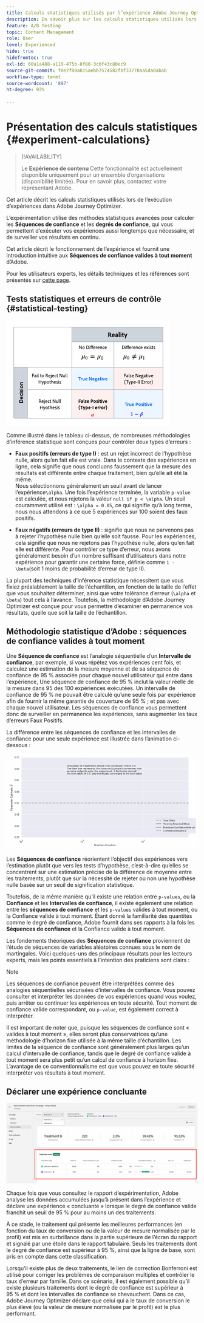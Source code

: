 ```yaml
---
title: Calculs statistiques utilisés par l’expérience Adobe Journey Optimizer
description: En savoir plus sur les calculs statistiques utilisés lors de l’exécution d’expériences
feature: A/B Testing
topic: Content Management
role: User
level: Experienced
hide: true
hidefromtoc: true
exl-id: 60a1a488-a119-475b-8f80-3c6f43c80ec9
source-git-commit: f0e2f80a815aebb7574582fbf33770aa5da0abab
workflow-type: tm+mt
source-wordcount: '897'
ht-degree: 93%

---
```


# Présentation des calculs statistiques {#experiment-calculations}

>[!AVAILABILITY]
>
>Le **Expérience de contenu** Cette fonctionnalité est actuellement disponible uniquement pour un ensemble d’organisations (disponibilité limitée). Pour en savoir plus, contactez votre représentant Adobe.

Cet article décrit les calculs statistiques utilisés lors de l’exécution d’expériences dans Adobe Journey Optimizer.

L’expérimentation utilise des méthodes statistiques avancées pour calculer les **Séquences de confiance** et les **degrés de confiance**, qui vous permettent d’exécuter vos expériences aussi longtemps que nécessaire, et de surveiller vos résultats en continu.

Cet article décrit le fonctionnement de l’expérience et fournit une introduction intuitive aux **Séquences de confiance valides à tout moment** d’Adobe.

Pour les utilisateurs experts, les détails techniques et les références sont présentés sur [cette page](../campaigns/assets/confidence_sequence_technical_details.pdf).

## Tests statistiques et erreurs de contrôle {#statistical-testing}

![](assets/technote_1.png)

Comme illustré dans le tableau ci-dessus, de nombreuses méthodologies d’inférence statistique sont conçues pour contrôler deux types d’erreurs :

* **Faux positifs (erreurs de type I)** : est un rejet incorrect de l’hypothèse nulle, alors qu’en fait elle est vraie. Dans le contexte des expériences en ligne, cela signifie que nous concluons faussement que la mesure des résultats est différente entre chaque traitement, bien qu’elle ait été la même.
   </br>Nous sélectionnons généralement un seuil avant de lancer l’expérience`\alpha`. Une fois l’expérience terminée, la variable `p-value` est calculée, et nous rejetons la valeur `null if p < \alpha`. Un seuil couramment utilisé est : `\alpha = 0.05`, ce qui signifie qu’à long terme, nous nous attendons à ce que 5 expériences sur 100 soient des faux positifs.

* **Faux négatifs (erreurs de type II)** : signifie que nous ne parvenons pas à rejeter l’hypothèse nulle bien qu’elle soit fausse. Pour les expériences, cela signifie que nous ne rejetons pas l’hypothèse nulle, alors qu’en fait elle est différente. Pour contrôler ce type d’erreur, nous avons généralement besoin d’un nombre suffisant d’utilisateurs dans notre expérience pour garantir une certaine force, définie comme `1 - \beta`(soit 1 moins de probabilité d’erreur de type II).

La plupart des techniques d’inférence statistique nécessitent que vous fixiez préalablement la taille de l’échantillon, en fonction de la taille de l’effet que vous souhaitez déterminer, ainsi que votre tolérance d’erreur (`\alpha` et `\beta`) tout cela à l’avance. Toutefois, la méthodologie d’Adobe Journey Optimizer est conçue pour vous permettre d’examiner en permanence vos résultats, quelle que soit la taille de l’échantillon.

## Méthodologie statistique d’Adobe : séquences de confiance valides à tout moment

Une **Séquence de confiance** est l’analogie séquentielle d’un **Intervalle de confiance**, par exemple, si vous répétez vos expériences cent fois, et calculez une estimation de la mesure moyenne et de sa séquence de confiance de 95 % associée pour chaque nouvel utilisateur qui entre dans l’expérience, Une séquence de confiance de 95 % inclut la valeur réelle de la mesure dans 95 des 100 expériences exécutées. Un intervalle de confiance de 95 % ne pouvait être calculé qu’une seule fois par expérience afin de fournir la même garantie de couverture de 95 % ; et pas avec chaque nouvel utilisateur. Les séquences de confiance vous permettent donc de surveiller en permanence les expériences, sans augmenter les taux d’erreurs Faux Positifs.

La différence entre les séquences de confiance et les intervalles de confiance pour une seule expérience est illustrée dans l’animation ci-dessous :

![](assets/technote_2.gif)

Les **Séquences de confiance** réorientent l’objectif des expériences vers l’estimation plutôt que vers les tests d’hypothèse, c’est-à-dire qu’elles se concentrent sur une estimation précise de la différence de moyenne entre les traitements, plutôt que sur la nécessité de rejeter ou non une hypothèse nulle basée sur un seuil de signification statistique.

Toutefois, de la même manière qu’il existe une relation entre `p-values`, ou la **Confiance** et les **Intervalles de confiance**, il existe également une relation entre les **séquences de confiance** et les `p-values` valides à tout moment, ou la Confiance valide à tout moment. Étant donné la familiarité des quantités comme le degré de confiance, Adobe fournit dans ses rapports à la fois les **Séquences de confiance** et la Confiance valide à tout moment.

Les fondements théoriques des **Séquences de confiance** proviennent de l’étude de séquences de variables aléatoires connues sous le nom de martingales. Voici quelques-uns des principaux résultats pour les lecteurs experts, mais les points essentiels à l’intention des praticiens sont clairs :

>[!NOTE]
>
>Les séquences de confiance peuvent être interprétées comme des analogies séquentielles sécurisées d’intervalles de confiance. Vous pouvez consulter et interpréter les données de vos expériences quand vous voulez, puis arrêter ou continuer les expériences en toute sécurité. Tout moment de confiance valide correspondant, ou `p-value`, est également correct à interpréter.

Il est important de noter que, puisque les séquences de confiance sont « valides à tout moment », elles seront plus conservatrices qu’une méthodologie d’horizon fixe utilisée à la même taille d’échantillon. Les limites de la séquence de confiance sont généralement plus larges qu’un calcul d’intervalle de confiance, tandis que le degré de confiance valide à tout moment sera plus petit qu’un calcul de confiance à horizon fixe. L’avantage de ce conventionnalisme est que vous pouvez en toute sécurité interpréter vos résultats à tout moment.

## Déclarer une expérience concluante

![](assets/experimentation_report_2.png)

Chaque fois que vous consultez le rapport d’expérimentation, Adobe analyse les données accumulées jusqu’à présent dans l’expérience et déclare une expérience « concluante » lorsque le degré de confiance valide franchit un seuil de 95 % pour au moins un des traitements.

À ce stade, le traitement qui présente les meilleures performances (en fonction du taux de conversion ou de la valeur de mesure normalisée par le profil) est mis en surbrillance dans la partie supérieure de l’écran du rapport et signalé par une étoile dans le rapport tabulaire. Seuls les traitements dont le degré de confiance est supérieur à 95 %, ainsi que la ligne de base, sont pris en compte dans cette classification.

Lorsqu’il existe plus de deux traitements, le lien de correction Bonferroni est utilisé pour corriger les problèmes de comparaison multiples et contrôler le taux d’erreur par famille. Dans ce scénario, il est également possible qu’il existe plusieurs traitements dont le degré de confiance est supérieur à 95 % et dont les intervalles de confiance se chevauchent. Dans ce cas, Adobe Journey Optimizer déclare que celui qui a le taux de conversion le plus élevé (ou la valeur de mesure normalisée par le profil) est le plus performant.
